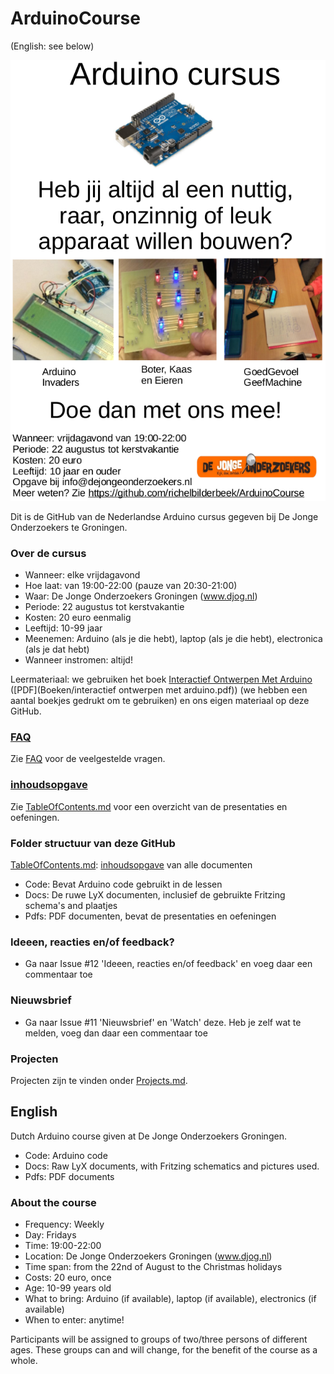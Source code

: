 # ArduinoCourse

(English: see below)

![Poster](Misc/Poster2014September.png)


Dit is de GitHub van de Nederlandse Arduino cursus gegeven bij De Jonge Onderzoekers te Groningen.

### Over de cursus
 * Wanneer: elke vrijdagavond 
 * Hoe laat: van 19:00-22:00 (pauze van 20:30-21:00)
 * Waar: De Jonge Onderzoekers Groningen (www.djog.nl)
 * Periode: 22 augustus tot kerstvakantie
 * Kosten: 20 euro eenmalig
 * Leeftijd: 10-99 jaar
 * Meenemen: Arduino (als je die hebt), laptop (als je die hebt), electronica (als je dat hebt)
 * Wanneer instromen: altijd!

Leermateriaal: we gebruiken het boek [Interactief Ontwerpen Met Arduino](https://sites.google.com/site/hwcontwerpen/interactief-ontwerpen-met-arduino) ([PDF](Boeken/interactief ontwerpen met arduino.pdf)) (we hebben een aantal boekjes gedrukt om te gebruiken) en ons eigen materiaal op deze GitHub.

### [FAQ](Faq.md)

Zie [FAQ](Faq.md) voor de veelgestelde vragen.


### [inhoudsopgave](TableOfContents.md)
Zie [TableOfContents.md](TableOfContents.md) voor een overzicht van de presentaties en oefeningen.

### Folder structuur van deze GitHub

[TableOfContents.md](TableOfContents.md): [inhoudsopgave](TableOfContents.md) van alle documenten
 * Code: Bevat Arduino code gebruikt in de lessen
 * Docs: De ruwe LyX documenten, inclusief de gebruikte Fritzing schema's and plaatjes
 * Pdfs: PDF documenten, bevat de presentaties en oefeningen

### Ideeen, reacties en/of feedback?
 * Ga naar Issue #12 'Ideeen, reacties en/of feedback' en voeg daar een commentaar toe

### Nieuwsbrief
 * Ga naar Issue #11 'Nieuwsbrief' en 'Watch' deze. Heb je zelf wat te melden, voeg dan daar een commentaar toe

### Projecten

Projecten zijn te vinden onder [Projects.md](Projects.md).

## English

Dutch Arduino course given at De Jonge Onderzoekers Groningen.

* Code: Arduino code
* Docs: Raw LyX documents, with Fritzing schematics and pictures used. 
* Pdfs: PDF documents

### About the course

 * Frequency: Weekly
 * Day: Fridays
 * Time: 19:00-22:00 
 * Location: De Jonge Onderzoekers Groningen (www.djog.nl)
 * Time span: from the 22nd of August to the Christmas holidays
 * Costs: 20 euro, once
 * Age: 10-99 years old
 * What to bring: Arduino (if available), laptop (if available), electronics (if available)
 * When to enter: anytime!

Participants will be assigned to groups of two/three persons of different ages. These groups can and will change, for the benefit of the course as a whole.



